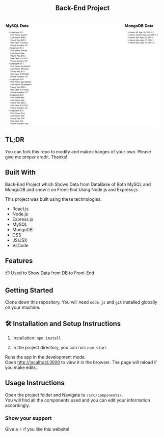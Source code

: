 <h2 align="center">
  Back-End Project<br/>
</h2>
<br/>
<img src="./src/e.png">

## TL;DR

You can fork this repo to modify and make changes of your own. Please give me proper credit. Thanks!

## Built With

Back-End Project which Shows Data from DataBase of Both MySQL and MongoDB and show it on Front-End Using Node.js and Express.js.<br/>

This project was built using these technologies.

- React.js
- Node.js
- Express.js
- MySQL
- MongoDB
- CSS
- JS/JSX
- VsCode

## Features

  📦 Used to Show Data from DB to Front-End

## Getting Started

Clone down this repository. You will need `node.js` and `git` installed globally on your machine.

## 🛠 Installation and Setup Instructions

1. Installation: `npm install`

2. In the project directory, you can run: `npm start`

Runs the app in the development mode.\
Open [http://localhost:3000](http://localhost:3000) to view it in the browser.
The page will reload if you make edits.

## Usage Instructions

Open the project folder and Navigate to `/src/components/`. <br/>
You will find all the components used and you can edit your information accordingly.

### Show your support

Give a ⭐ if you like this website!
